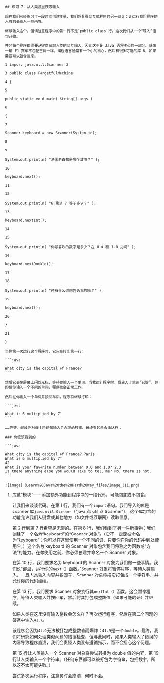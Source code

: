     ## 练习 7：从人类那里获取输入

    现在我们已经练习了一段时间创建变量，我们将看看交互式程序的另一部分：让运行我们程序的人有机会输入一些内容。

    继续输入这个，但请注意程序中的第一行不是`public class`行。这次我们从一个“导入”语句开始。

    并非每个程序都需要从键盘获取人类的交互输入，因此这不是 Java 语言核心的一部分。就像一辆 F1 赛车不包括空调一样，编程语言通常有一个小的核心，然后有很多可选的库 6，如果需要可以包含进来。

    1 import java.util.Scanner; 2

    3 public class ForgetfulMachine

    4 {

    5

    public static void main( String[] args )

    6

    {

    7

    Scanner keyboard = new Scanner(System.in);

    8

    9

    System.out.println( "法国的首都是哪个城市？" );

    10

    keyboard.next();

    11

    12

    System.out.println( "6 乘以 7 等于多少？" );

    13

    keyboard.nextInt();

    14

    15

    System.out.println( "你最喜欢的数字是多少？在 0.0 和 1.0 之间" );

    16

    keyboard.nextDouble();

    17

    18

    System.out.println( "还有什么你想告诉我的吗？" );

    19

    keyboard.next();

    20

    }

    21

    }

    当你第一次运行这个程序时，它只会打印第一行：

    ```java

    What city is the capital of France?
    ```

    然后它会在屏幕上闪烁光标，等待你输入一个单词。当我运行程序时，我输入了单词“巴黎”，但即使你输入一个不同的单词，程序也会正常工作。

    然后在你输入一个单词并按回车后，程序将继续打印：

    ```java

    What is 6 multiplied by 7?
    ```

    ……等等。假设你对每个问题都输入了合理的答案，最终看起来会像这样：

    ### 你应该看到的

    ```java

    What city is the capital of France? Paris
    What is 6 multiplied by 7?
    42
    What is your favorite number between 0.0 and 1.0? 2.3
    Is there anything else you would like to tell me? No, there is not.
    ```

    ![image]（Learn%20Java%20the%20Hard%20Way_files/Image_011.png）

1.  库或“模块”——添加额外功能到程序中的一段代码，可能包含或不包含。

    让我们来谈谈代码。在第 1 行，我们有一个`import`语句。我们导入的库是 scanner 库`java.util.Scanner`（“java 点 util 点 Scanner”）。这个库包含的功能允许我们从键盘或其他地方（如文件或互联网）读取信息。

    第 2 行到第 7 行希望是无聊的。在第 8 行，我们看到了另一件新事物：我们创建了一个名为“keyboard”的“Scanner 对象”。（它不一定要被命名为“keyboard”；你可以在这里使用一个不同的词，只要你在你的代码中到处使用它。）这个名为 keyboard 的 Scanner 对象包含我们将称之为函数或“方法”的能力。在你使用之前，你必须创建并命名一个 Scanner 对象。

    在第 10 行，我们要求名为 keyboard 的 Scanner 对象为我们做一些事情。我们说“键盘，运行你的`next（）`函数。”Scanner 对象将暂停程序，等待人类输入。一旦人类输入内容并按回车，Scanner 对象将把它打包成一个字符串，并允许你的代码继续。

    在第 13 行，我们要求 Scanner 对象执行其`nextInt（）`函数。这会暂停程序，等待人类输入并按回车，然后将其打包成整数值（如果可能的话）并继续。

    如果人类在这里没有输入整数会怎么样？再次运行程序，然后在第二个问题的答案中输入`41.9`。

    该程序会因为`41.9`无法被打包成整数值而爆炸：`41.9`是一个`double`。最终，我们将研究如何处理类似问题的错误检查，但与此同时，如果人类输入了错误的内容导致程序崩溃，我们会责怪人类没有遵循指示，而不会担心这个问题。

    第 16 行让人类输入一个 Scanner 对象将尝试转换为 double 值的内容，第 19 行让人类输入一个字符串。（任何东西都可以被打包为字符串，包括数字，所以这不太可能失败。）

    尝试多次运行程序，注意何时会崩溃，何时不会。

